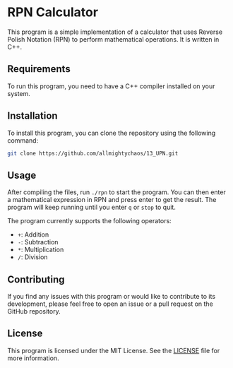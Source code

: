 # RPN Calculator

This program is a simple implementation of a calculator that uses Reverse Polish Notation (RPN) to perform mathematical operations. It is written in C++.

## Requirements

To run this program, you need to have a C++ compiler installed on your system.

## Installation

To install this program, you can clone the repository using the following command:

```bash
git clone https://github.com/allmightychaos/13_UPN.git
```


## Usage

After compiling the files, run ```./rpn``` to start the program. You can then enter a mathematical expression in RPN and press enter to get the result. The program will keep running until you enter ```q``` or ```stop``` to quit.

The program currently supports the following operators:

- `+`: Addition
- `-`: Subtraction
- `*`: Multiplication
- `/`: Division

## Contributing

If you find any issues with this program or would like to contribute to its development, please feel free to open an issue or a pull request on the GitHub repository.

## License

This program is licensed under the MIT License. See the [LICENSE](LICENSE) file for more information.

